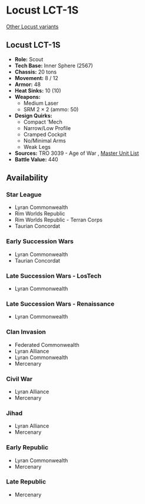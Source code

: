 # Locust LCT-1S 

[Other Locust variants](../locust.md) 

## Locust LCT-1S 

- **Role:** Scout 
- **Tech Base:** Inner Sphere (2567) 
- **Chassis:** 20 tons 
- **Movement:** 8 / 12 
- **Armor:** 48 
- **Heat Sinks:** 10 (10) 
- **Weapons:** 
  - Medium Laser 
  - SRM 2 × 2 (ammo: 50) 
- **Design Quirks:** 
  - Compact ’Mech 
  - Narrow/Low Profile 
  - Cramped Cockpit 
  - No/Minimal Arms 
  - Weak Legs 
- **Sources:** TRO 3039 - Age of War , [Master Unit List](http://masterunitlist.info/Unit/Details/1900) 
- **Battle Value:** 440 

## Availability 

### Star League 

- Lyran Commonwealth 
- Rim Worlds Republic 
- Rim Worlds Republic - Terran Corps 
- Taurian Concordat 

### Early Succession Wars 

- Lyran Commonwealth 
- Taurian Concordat 

### Late Succession Wars - LosTech 

- Lyran Commonwealth 

### Late Succession Wars - Renaissance 

- Lyran Commonwealth 

### Clan Invasion 

- Federated Commonwealth 
- Lyran Alliance 
- Lyran Commonwealth 
- Mercenary 

### Civil War 

- Lyran Alliance 
- Mercenary 

### Jihad 

- Lyran Alliance 
- Mercenary 

### Early Republic 

- Lyran Commonwealth 
- Mercenary 

### Late Republic 

- Mercenary 

